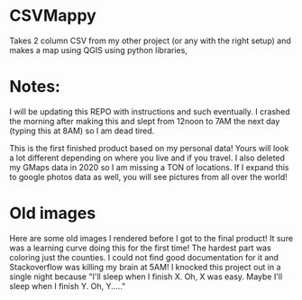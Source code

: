 # CSVMappy
Takes 2 column CSV from my other project (or any with the right setup) and makes a map using QGIS using python libraries,



# Notes:

I will be updating this REPO with instructions and such eventually. I crashed the morning after making this and slept from 12noon to 7AM the next day (typing this at 8AM) so I am dead tired.

This is the first finished product based on my personal data! Yours will look a lot different depending on where you live and if you travel. I also deleted my GMaps data in 2020 so I am missing a TON of locations. If I expand this to google photos data as well, you will see pictures from all over the world!

# Old images

Here are some old images I rendered before I got to the final product! It sure was a learning curve doing this for the first time!
The hardest part was coloring just the counties. I could not find good documentation for it and Stackoverflow was killing my brain at 5AM! I knocked this project out in a single night because "I'll sleep when I finish X. Oh, X was easy. Maybe I'll sleep when I finish Y. Oh, Y....."
